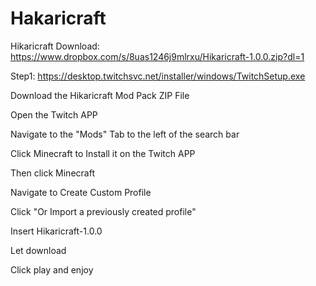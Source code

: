 # Hakaricraft

Hikaricraft Download: https://www.dropbox.com/s/8uas1246j9mlrxu/Hikaricraft-1.0.0.zip?dl=1

Step1: https://desktop.twitchsvc.net/installer/windows/TwitchSetup.exe  

Download the Hikaricraft Mod Pack ZIP File

Open the Twitch APP

Navigate to the "Mods" Tab to the left of the search bar

Click Minecraft to Install it on the Twitch APP

Then click Minecraft

Navigate to Create Custom Profile

Click "Or Import a previously created profile"

Insert Hikaricraft-1.0.0

Let download

Click play and enjoy







